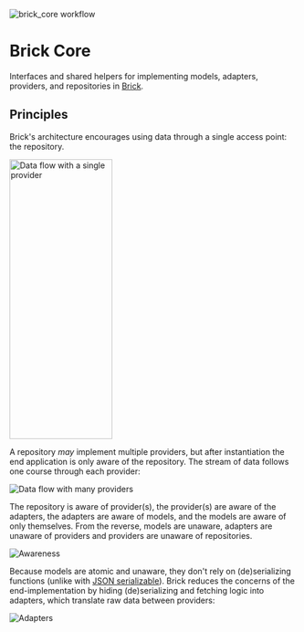 ![brick_core workflow](https://github.com/GetDutchie/brick/actions/workflows/brick_core.yaml/badge.svg)

# Brick Core

Interfaces and shared helpers for implementing models, adapters, providers, and repositories in [Brick](https://github.com/GetDutchie/brick).

## Principles

Brick's architecture encourages using data through a single access point: the repository.

<img src="https://user-images.githubusercontent.com/865897/72239135-d4369400-3594-11ea-9a3f-49f8cdc9328a.jpg" width="180" height="490" alt="Data flow with a single provider" />

A repository _may_ implement multiple providers, but after instantiation the end application is only aware of the repository. The stream of data follows one course through each provider:

![Data flow with many providers](https://user-images.githubusercontent.com/865897/72480257-aecfa300-37ab-11ea-8cec-a1356854e744.jpg)

The repository is aware of provider(s), the provider(s) are aware of the adapters, the adapters are aware of models, and the models are aware of only themselves. From the reverse, models are unaware, adapters are unaware of providers and providers are unaware of repositories.

![Awareness](https://user-images.githubusercontent.com/865897/72176174-b26dbf00-3392-11ea-9d61-c2bd48e92345.jpg)

Because models are atomic and unaware, they don't rely on (de)serializing functions (unlike with [JSON serializable](https://github.com/dart-lang/json_serializable/blob/master/example/lib/example.dart#L29-L31)). Brick reduces the concerns of the end-implementation by hiding (de)serializing and fetching logic into adapters, which translate raw data between providers:

![Adapters](https://user-images.githubusercontent.com/865897/72480274-c3ac3680-37ab-11ea-899a-d5d5aa880c78.jpg)
